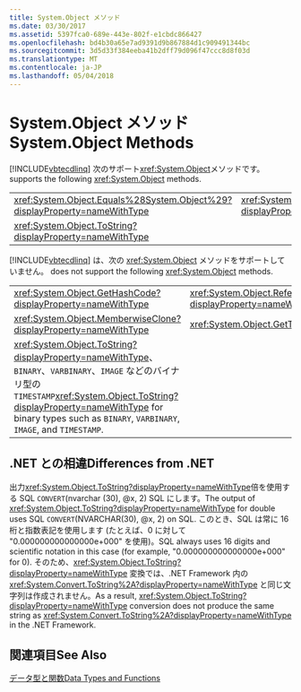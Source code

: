 ```yaml
---
title: System.Object メソッド
ms.date: 03/30/2017
ms.assetid: 5397fca0-689e-443e-802f-e1cbdc866427
ms.openlocfilehash: bd4b30a65e7ad9391d9b867884d1c909491344bc
ms.sourcegitcommit: 3d5d33f384eeba41b2dff79d096f47ccc8d8f03d
ms.translationtype: MT
ms.contentlocale: ja-JP
ms.lasthandoff: 05/04/2018
---
```

# <a name="systemobject-methods"></a><span data-ttu-id="12440-102">System.Object メソッド</span><span class="sxs-lookup"><span data-stu-id="12440-102">System.Object Methods</span></span>
[!INCLUDE[vbtecdlinq](../../../../../../includes/vbtecdlinq-md.md)]<span data-ttu-id="12440-103"> 次のサポート<xref:System.Object>メソッドです。</span><span class="sxs-lookup"><span data-stu-id="12440-103"> supports the following <xref:System.Object> methods.</span></span>  
  
|||  
|-|-|  
|<xref:System.Object.Equals%28System.Object%29?displayProperty=nameWithType>|<xref:System.Object.Equals%28System.Object%2CSystem.Object%29?displayProperty=nameWithType>|  
|<xref:System.Object.ToString?displayProperty=nameWithType>||  
  
 [!INCLUDE[vbtecdlinq](../../../../../../includes/vbtecdlinq-md.md)]<span data-ttu-id="12440-104"> は、次の <xref:System.Object> メソッドをサポートしていません。</span><span class="sxs-lookup"><span data-stu-id="12440-104"> does not support the following <xref:System.Object> methods.</span></span>  
  
|||  
|-|-|  
|<xref:System.Object.GetHashCode?displayProperty=nameWithType>|<xref:System.Object.ReferenceEquals%28System.Object%2CSystem.Object%29?displayProperty=nameWithType>|  
|<xref:System.Object.MemberwiseClone?displayProperty=nameWithType>|<xref:System.Object.GetType?displayProperty=nameWithType>|  
|<span data-ttu-id="12440-105"><xref:System.Object.ToString?displayProperty=nameWithType>、`BINARY`、`VARBINARY`、`IMAGE` などのバイナリ型の `TIMESTAMP`</span><span class="sxs-lookup"><span data-stu-id="12440-105"><xref:System.Object.ToString?displayProperty=nameWithType> for binary types such as `BINARY`, `VARBINARY`, `IMAGE`, and `TIMESTAMP`.</span></span>||  
  
## <a name="differences-from-net"></a><span data-ttu-id="12440-106">.NET との相違</span><span class="sxs-lookup"><span data-stu-id="12440-106">Differences from .NET</span></span>  
 <span data-ttu-id="12440-107">出力<xref:System.Object.ToString?displayProperty=nameWithType>倍を使用する SQL `CONVERT`(nvarchar (30), @x, 2) SQL にします。</span><span class="sxs-lookup"><span data-stu-id="12440-107">The output of <xref:System.Object.ToString?displayProperty=nameWithType> for double uses SQL `CONVERT`(NVARCHAR(30), @x, 2) on SQL.</span></span> <span data-ttu-id="12440-108">このとき、SQL は常に 16 桁と指数表記を使用します (たとえば、0 に対して "0.000000000000000e+000" を使用)。</span><span class="sxs-lookup"><span data-stu-id="12440-108">SQL always uses 16 digits and scientific notation in this case (for example, "0.000000000000000e+000" for 0).</span></span> <span data-ttu-id="12440-109">そのため、<xref:System.Object.ToString?displayProperty=nameWithType> 変換では、.NET Framework 内の <xref:System.Convert.ToString%2A?displayProperty=nameWithType>  と同じ文字列は作成されません。</span><span class="sxs-lookup"><span data-stu-id="12440-109">As a result, <xref:System.Object.ToString?displayProperty=nameWithType> conversion does not produce the same string as <xref:System.Convert.ToString%2A?displayProperty=nameWithType> in the .NET Framework.</span></span>  
  
## <a name="see-also"></a><span data-ttu-id="12440-110">関連項目</span><span class="sxs-lookup"><span data-stu-id="12440-110">See Also</span></span>  
 [<span data-ttu-id="12440-111">データ型と関数</span><span class="sxs-lookup"><span data-stu-id="12440-111">Data Types and Functions</span></span>](../../../../../../docs/framework/data/adonet/sql/linq/data-types-and-functions.md)
